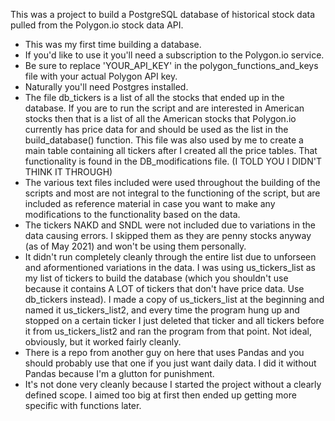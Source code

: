 This was a project to build a PostgreSQL database of historical stock data pulled from the Polygon.io stock data API.
- This was my first time building a database. 
- If you'd like to use it you'll need a subscription to the Polygon.io service.
- Be sure to replace 'YOUR_API_KEY' in the polygon_functions_and_keys file with your actual Polygon API key.
- Naturally you'll need Postgres installed.
- The file db_tickers is a list of all the stocks that ended up in the database. If you are to run the script and are interested in American stocks then that is a list of all the American stocks that Polygon.io currently has price data for and should be used as the list in the build_database() function. This file was also used by me to create a main table containing all tickers after I created all the price tables. That functionality is found in the DB_modifications file. (I TOLD YOU I DIDN'T THINK IT THROUGH)
- The various text files included were used throughout the building of the scripts and most are not integral to the functioning of the script, but are included as reference material in case you want to make any modifications to the functionality based on the data. 
- The tickers NAKD and SNDL were not included due to variations in the data causing errors. I skipped them as they are penny stocks anyway (as of May 2021) and won't be using them personally.
- It didn't run completely cleanly through the entire list due to unforseen and aformentioned variations in the data. I was using us_tickers_list as my list of tickers to build the database (which you shouldn't use because it contains A LOT of tickers that don't have price data. Use db_tickers instead). I made a copy of us_tickers_list at the beginning and named it us_tickers_list2, and every time the program hung up and stopped on a certain ticker I just deleted that ticker and all tickers before it from us_tickers_list2 and ran the program from that point. Not ideal, obviously, but it worked fairly cleanly.
- There is a repo from another guy on here that uses Pandas and you should probably use that one if you just want daily data. I did it without Pandas because I'm a glutton for punishment.
- It's not done very cleanly because I started the project without a clearly defined scope. I aimed too big at first then ended up getting more specific with functions later.
